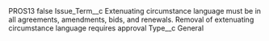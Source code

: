 <?xml version="1.0" encoding="UTF-8"?>
<CustomMetadata xmlns="http://soap.sforce.com/2006/04/metadata" xmlns:xsi="http://www.w3.org/2001/XMLSchema-instance" xmlns:xsd="http://www.w3.org/2001/XMLSchema">
    <label>PROS13</label>
    <protected>false</protected>
    <values>
        <field>Issue_Term__c</field>
        <value xsi:type="xsd:string">Extenuating circumstance language must be in all agreements, amendments, bids, and renewals. Removal of extenuating circumstance language requires approval</value>
    </values>
    <values>
        <field>Type__c</field>
        <value xsi:type="xsd:string">General</value>
    </values>
</CustomMetadata>

